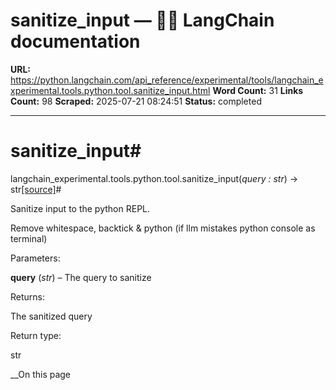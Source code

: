 # sanitize_input — 🦜🔗 LangChain  documentation

**URL:** https://python.langchain.com/api_reference/experimental/tools/langchain_experimental.tools.python.tool.sanitize_input.html
**Word Count:** 31
**Links Count:** 98
**Scraped:** 2025-07-21 08:24:51
**Status:** completed

---

# sanitize\_input\#

langchain\_experimental.tools.python.tool.sanitize\_input\(_query : str_\) → str[\[source\]](https://python.langchain.com/api_reference/_modules/langchain_experimental/tools/python/tool.html#sanitize_input)\#     

Sanitize input to the python REPL.

Remove whitespace, backtick & python \(if llm mistakes python console as terminal\)

Parameters:     

**query** \(_str_\) – The query to sanitize

Returns:     

The sanitized query

Return type:     

str

__On this page